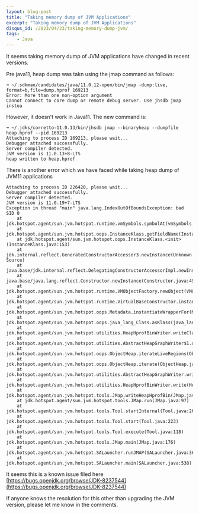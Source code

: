 ```yaml
---
layout: blog-post
title: "Taking memory dump of JVM Applications"
excerpt: "Taking memory dump of JVM Applications"
disqus_id: /2023/04/23/taking-memory-dump-jvm/
tags:
    - Java
---
```


It seems taking memory dump of JVM applications have changed in recent versions.

Pre java11, heap dump was takn using the jmap command as follows:

```
➜ ~/.sdkman/candidates/java/11.0.12-open/bin/jmap -dump:live, format=b,file=dump.hprof 169213                                                                                                                                                           
Error: More than one non-option argument
Cannot connect to core dump or remote debug server. Use jhsdb jmap instea
```
However, it doesn't work in Java11. The new command is:

```
➜ ~/.jdks/corretto-11.0.13/bin/jhsdb jmap --binaryheap --dumpfile heap.hprof --pid 169213                                                                                                                  
Attaching to process ID 169213, please wait...
Debugger attached successfully.
Server compiler detected.
JVM version is 11.0.13+8-LTS
heap written to heap.hprof
```

There is another error which we have faced while taking heap dump of JVM11 applications

```
Attaching to process ID 226420, please wait...
Debugger attached successfully.
Server compiler detected.
JVM version is 11.0.19+7-LTS
Exception in thread "main" java.lang.IndexOutOfBoundsException: bad SID 0
	at jdk.hotspot.agent/sun.jvm.hotspot.runtime.vmSymbols.symbolAt(vmSymbols.java:58)
	at jdk.hotspot.agent/sun.jvm.hotspot.oops.InstanceKlass.getFieldName(InstanceKlass.java:353)
	at jdk.hotspot.agent/sun.jvm.hotspot.oops.InstanceKlass.<init>(InstanceKlass.java:153)
	at jdk.internal.reflect.GeneratedConstructorAccessor3.newInstance(Unknown Source)
	at java.base/jdk.internal.reflect.DelegatingConstructorAccessorImpl.newInstance(DelegatingConstructorAccessorImpl.java:45)
	at java.base/java.lang.reflect.Constructor.newInstance(Constructor.java:490)
	at jdk.hotspot.agent/sun.jvm.hotspot.runtime.VMObjectFactory.newObject(VMObjectFactory.java:58)
	at jdk.hotspot.agent/sun.jvm.hotspot.runtime.VirtualBaseConstructor.instantiateWrapperFor(VirtualBaseConstructor.java:104)
	at jdk.hotspot.agent/sun.jvm.hotspot.oops.Metadata.instantiateWrapperFor(Metadata.java:73)
	at jdk.hotspot.agent/sun.jvm.hotspot.oops.java_lang_Class.asKlass(java_lang_Class.java:67)
	at jdk.hotspot.agent/sun.jvm.hotspot.utilities.HeapHprofBinWriter.writeClass(HeapHprofBinWriter.java:611)
	at jdk.hotspot.agent/sun.jvm.hotspot.utilities.AbstractHeapGraphWriter$1.doObj(AbstractHeapGraphWriter.java:82)
	at jdk.hotspot.agent/sun.jvm.hotspot.oops.ObjectHeap.iterateLiveRegions(ObjectHeap.java:356)
	at jdk.hotspot.agent/sun.jvm.hotspot.oops.ObjectHeap.iterate(ObjectHeap.java:174)
	at jdk.hotspot.agent/sun.jvm.hotspot.utilities.AbstractHeapGraphWriter.write(AbstractHeapGraphWriter.java:51)
	at jdk.hotspot.agent/sun.jvm.hotspot.utilities.HeapHprofBinWriter.write(HeapHprofBinWriter.java:443)
	at jdk.hotspot.agent/sun.jvm.hotspot.tools.JMap.writeHeapHprofBin(JMap.java:182)
	at jdk.hotspot.agent/sun.jvm.hotspot.tools.JMap.run(JMap.java:97)
	at jdk.hotspot.agent/sun.jvm.hotspot.tools.Tool.startInternal(Tool.java:260)
	at jdk.hotspot.agent/sun.jvm.hotspot.tools.Tool.start(Tool.java:223)
	at jdk.hotspot.agent/sun.jvm.hotspot.tools.Tool.execute(Tool.java:118)
	at jdk.hotspot.agent/sun.jvm.hotspot.tools.JMap.main(JMap.java:176)
	at jdk.hotspot.agent/sun.jvm.hotspot.SALauncher.runJMAP(SALauncher.java:369)
	at jdk.hotspot.agent/sun.jvm.hotspot.SALauncher.main(SALauncher.java:538)

```

It seems this is a known issue filed here [https://bugs.openjdk.org/browse/JDK-8237544](https://bugs.openjdk.org/browse/JDK-8237544)

If anyone knows the resolution for this other than upgrading the JVM version, please let me know in the comments.